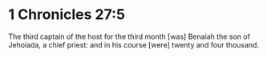 # 1 Chronicles 27:5

The third captain of the host for the third month [was] Benaiah the son of Jehoiada, a chief priest: and in his course [were] twenty and four thousand.
